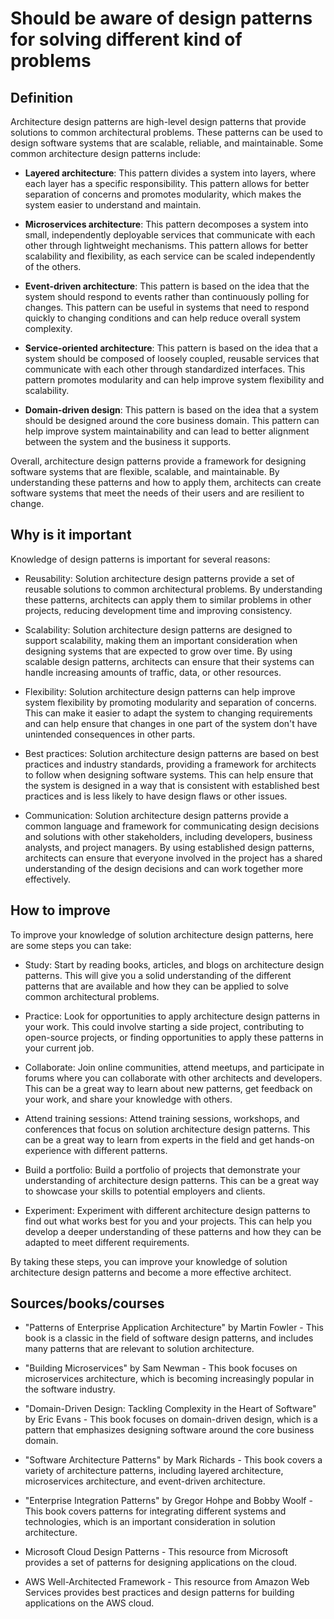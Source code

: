 # Should be aware of design patterns for solving different kind of problems

## Definition

Architecture design patterns are high-level design patterns that provide solutions to common architectural problems. These patterns can be used to design software systems that are scalable, reliable, and maintainable. Some common architecture design patterns include:

- **Layered architecture**: This pattern divides a system into layers, where each layer has a specific responsibility. This pattern allows for better separation of concerns and promotes modularity, which makes the system easier to understand and maintain.

- **Microservices architecture**: This pattern decomposes a system into small, independently deployable services that communicate with each other through lightweight mechanisms. This pattern allows for better scalability and flexibility, as each service can be scaled independently of the others.

- **Event-driven architecture**: This pattern is based on the idea that the system should respond to events rather than continuously polling for changes. This pattern can be useful in systems that need to respond quickly to changing conditions and can help reduce overall system complexity.

- **Service-oriented architecture**: This pattern is based on the idea that a system should be composed of loosely coupled, reusable services that communicate with each other through standardized interfaces. This pattern promotes modularity and can help improve system flexibility and scalability.

- **Domain-driven design**: This pattern is based on the idea that a system should be designed around the core business domain. This pattern can help improve system maintainability and can lead to better alignment between the system and the business it supports.

Overall, architecture design patterns provide a framework for designing software systems that are flexible, scalable, and maintainable. By understanding these patterns and how to apply them, architects can create software systems that meet the needs of their users and are resilient to change.

## Why is it important

Knowledge of design patterns is important for several reasons:

- Reusability: Solution architecture design patterns provide a set of reusable solutions to common architectural problems. By understanding these patterns, architects can apply them to similar problems in other projects, reducing development time and improving consistency.

- Scalability: Solution architecture design patterns are designed to support scalability, making them an important consideration when designing systems that are expected to grow over time. By using scalable design patterns, architects can ensure that their systems can handle increasing amounts of traffic, data, or other resources.

- Flexibility: Solution architecture design patterns can help improve system flexibility by promoting modularity and separation of concerns. This can make it easier to adapt the system to changing requirements and can help ensure that changes in one part of the system don't have unintended consequences in other parts.

- Best practices: Solution architecture design patterns are based on best practices and industry standards, providing a framework for architects to follow when designing software systems. This can help ensure that the system is designed in a way that is consistent with established best practices and is less likely to have design flaws or other issues.

- Communication: Solution architecture design patterns provide a common language and framework for communicating design decisions and solutions with other stakeholders, including developers, business analysts, and project managers. By using established design patterns, architects can ensure that everyone involved in the project has a shared understanding of the design decisions and can work together more effectively.

## How to improve

To improve your knowledge of solution architecture design patterns, here are some steps you can take:

- Study: Start by reading books, articles, and blogs on architecture design patterns. This will give you a solid understanding of the different patterns that are available and how they can be applied to solve common architectural problems.

- Practice: Look for opportunities to apply architecture design patterns in your work. This could involve starting a side project, contributing to open-source projects, or finding opportunities to apply these patterns in your current job.

- Collaborate: Join online communities, attend meetups, and participate in forums where you can collaborate with other architects and developers. This can be a great way to learn about new patterns, get feedback on your work, and share your knowledge with others.

- Attend training sessions: Attend training sessions, workshops, and conferences that focus on solution architecture design patterns. This can be a great way to learn from experts in the field and get hands-on experience with different patterns.

- Build a portfolio: Build a portfolio of projects that demonstrate your understanding of architecture design patterns. This can be a great way to showcase your skills to potential employers and clients.

- Experiment: Experiment with different architecture design patterns to find out what works best for you and your projects. This can help you develop a deeper understanding of these patterns and how they can be adapted to meet different requirements.

By taking these steps, you can improve your knowledge of solution architecture design patterns and become a more effective architect.

## Sources/books/courses

- "Patterns of Enterprise Application Architecture" by Martin Fowler - This book is a classic in the field of software design patterns, and includes many patterns that are relevant to solution architecture.

- "Building Microservices" by Sam Newman - This book focuses on microservices architecture, which is becoming increasingly popular in the software industry.

- "Domain-Driven Design: Tackling Complexity in the Heart of Software" by Eric Evans - This book focuses on domain-driven design, which is a pattern that emphasizes designing software around the core business domain.

- "Software Architecture Patterns" by Mark Richards - This book covers a variety of architecture patterns, including layered architecture, microservices architecture, and event-driven architecture.

- "Enterprise Integration Patterns" by Gregor Hohpe and Bobby Woolf - This book covers patterns for integrating different systems and technologies, which is an important consideration in solution architecture.

- Microsoft Cloud Design Patterns - This resource from Microsoft provides a set of patterns for designing applications on the cloud.

- AWS Well-Architected Framework - This resource from Amazon Web Services provides best practices and design patterns for building applications on the AWS cloud.
